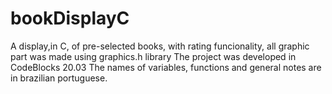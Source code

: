 # bookDisplayC
A display,in C, of pre-selected books, with rating funcionality, all graphic part was made using graphics.h library
The project was developed in CodeBlocks 20.03
The names of variables, functions and general notes are in brazilian portuguese.
